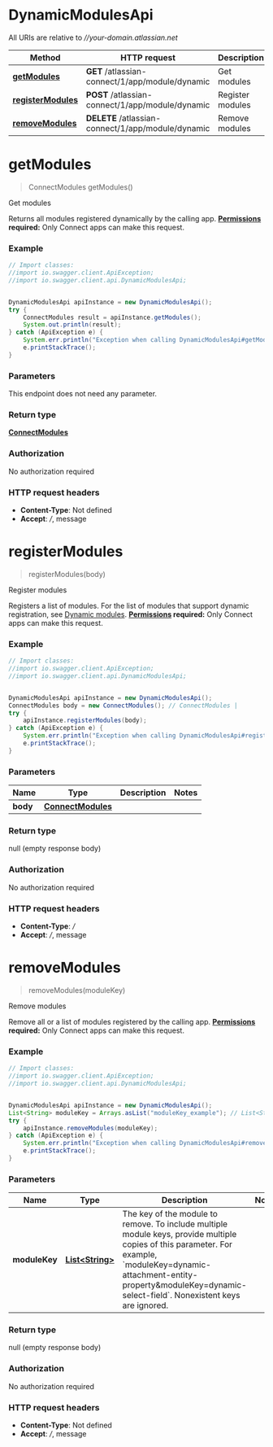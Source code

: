 # DynamicModulesApi

All URIs are relative to *//your-domain.atlassian.net*

Method | HTTP request | Description
------------- | ------------- | -------------
[**getModules**](DynamicModulesApi.md#getModules) | **GET** /atlassian-connect/1/app/module/dynamic | Get modules
[**registerModules**](DynamicModulesApi.md#registerModules) | **POST** /atlassian-connect/1/app/module/dynamic | Register modules
[**removeModules**](DynamicModulesApi.md#removeModules) | **DELETE** /atlassian-connect/1/app/module/dynamic | Remove modules

<a name="getModules"></a>
# **getModules**
> ConnectModules getModules()

Get modules

Returns all modules registered dynamically by the calling app.  **[Permissions](#permissions) required:** Only Connect apps can make this request.

### Example
```java
// Import classes:
//import io.swagger.client.ApiException;
//import io.swagger.client.api.DynamicModulesApi;


DynamicModulesApi apiInstance = new DynamicModulesApi();
try {
    ConnectModules result = apiInstance.getModules();
    System.out.println(result);
} catch (ApiException e) {
    System.err.println("Exception when calling DynamicModulesApi#getModules");
    e.printStackTrace();
}
```

### Parameters
This endpoint does not need any parameter.

### Return type

[**ConnectModules**](ConnectModules.md)

### Authorization

No authorization required

### HTTP request headers

 - **Content-Type**: Not defined
 - **Accept**: */*, message

<a name="registerModules"></a>
# **registerModules**
> registerModules(body)

Register modules

Registers a list of modules. For the list of modules that support dynamic registration, see [Dynamic modules](https://developer.atlassian.com/cloud/confluence/dynamic-modules/).  **[Permissions](#permissions) required:** Only Connect apps can make this request.

### Example
```java
// Import classes:
//import io.swagger.client.ApiException;
//import io.swagger.client.api.DynamicModulesApi;


DynamicModulesApi apiInstance = new DynamicModulesApi();
ConnectModules body = new ConnectModules(); // ConnectModules | 
try {
    apiInstance.registerModules(body);
} catch (ApiException e) {
    System.err.println("Exception when calling DynamicModulesApi#registerModules");
    e.printStackTrace();
}
```

### Parameters

Name | Type | Description  | Notes
------------- | ------------- | ------------- | -------------
 **body** | [**ConnectModules**](ConnectModules.md)|  |

### Return type

null (empty response body)

### Authorization

No authorization required

### HTTP request headers

 - **Content-Type**: */*
 - **Accept**: */*, message

<a name="removeModules"></a>
# **removeModules**
> removeModules(moduleKey)

Remove modules

Remove all or a list of modules registered by the calling app.  **[Permissions](#permissions) required:** Only Connect apps can make this request.

### Example
```java
// Import classes:
//import io.swagger.client.ApiException;
//import io.swagger.client.api.DynamicModulesApi;


DynamicModulesApi apiInstance = new DynamicModulesApi();
List<String> moduleKey = Arrays.asList("moduleKey_example"); // List<String> | The key of the module to remove. To include multiple module keys, provide multiple copies of this parameter. For example, `moduleKey=dynamic-attachment-entity-property&moduleKey=dynamic-select-field`. Nonexistent keys are ignored.
try {
    apiInstance.removeModules(moduleKey);
} catch (ApiException e) {
    System.err.println("Exception when calling DynamicModulesApi#removeModules");
    e.printStackTrace();
}
```

### Parameters

Name | Type | Description  | Notes
------------- | ------------- | ------------- | -------------
 **moduleKey** | [**List&lt;String&gt;**](String.md)| The key of the module to remove. To include multiple module keys, provide multiple copies of this parameter. For example, &#x60;moduleKey&#x3D;dynamic-attachment-entity-property&amp;moduleKey&#x3D;dynamic-select-field&#x60;. Nonexistent keys are ignored. |

### Return type

null (empty response body)

### Authorization

No authorization required

### HTTP request headers

 - **Content-Type**: Not defined
 - **Accept**: */*, message

